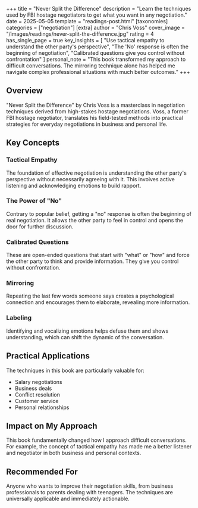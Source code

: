 +++
title = "Never Split the Difference"
description = "Learn the techniques used by FBI hostage negotiators to get what you want in any negotiation."
date = 2025-05-05
template = "readings-post.html"
[taxonomies]
categories = ["negotiation"]
[extra]
author = "Chris Voss"
cover_image = "/images/readings/never-split-the-difference.jpg"
rating = 4
has_single_page = true
key_insights = [
    "Use tactical empathy to understand the other party's perspective",
    "The 'No' response is often the beginning of negotiation",
    "Calibrated questions give you control without confrontation"
]
personal_note = "This book transformed my approach to difficult conversations. The mirroring technique alone has helped me navigate complex professional situations with much better outcomes."
+++

## Overview

"Never Split the Difference" by Chris Voss is a masterclass in negotiation techniques derived from high-stakes hostage negotiations. Voss, a former FBI hostage negotiator, translates his field-tested methods into practical strategies for everyday negotiations in business and personal life.

## Key Concepts

### Tactical Empathy
The foundation of effective negotiation is understanding the other party's perspective without necessarily agreeing with it. This involves active listening and acknowledging emotions to build rapport.

### The Power of "No"
Contrary to popular belief, getting a "no" response is often the beginning of real negotiation. It allows the other party to feel in control and opens the door for further discussion.

### Calibrated Questions
These are open-ended questions that start with "what" or "how" and force the other party to think and provide information. They give you control without confrontation.

### Mirroring
Repeating the last few words someone says creates a psychological connection and encourages them to elaborate, revealing more information.

### Labeling
Identifying and vocalizing emotions helps defuse them and shows understanding, which can shift the dynamic of the conversation.

## Practical Applications

The techniques in this book are particularly valuable for:
- Salary negotiations
- Business deals
- Conflict resolution
- Customer service
- Personal relationships

## Impact on My Approach

This book fundamentally changed how I approach difficult conversations. For example, the concept of tactical empathy has made me a better listener and negotiator in both business and personal contexts.

## Recommended For

Anyone who wants to improve their negotiation skills, from business professionals to parents dealing with teenagers. The techniques are universally applicable and immediately actionable.